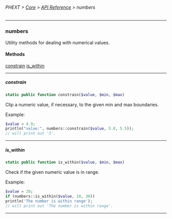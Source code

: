 ###### PHEXT > [Core](../README.md) > [API Reference](index.md) > numbers
------
### numbers
Utility methods for dealing with numerical values.
#### Methods
[constrain](#constrain)
[is_within](#is_within)

------
##### constrain
```php
static public function constrain($value, $min, $max) 
```
Clip a numeric value, if necessary, to the given min and max boundaries.

Example:

``` php
$value = 4.9;
println("value:", numbers::constrain($value, 5.0, 5.5));
// will print out '5'.
```


------
##### is_within
```php
static public function is_within($value, $min, $max) 
```
Check if the given numeric value is in range.

Example:

``` php
$value = 20;
if (numbers::is_within($value, 10, 30))
println('The number is within range');
// will print out 'The number is within range'.
```


------
